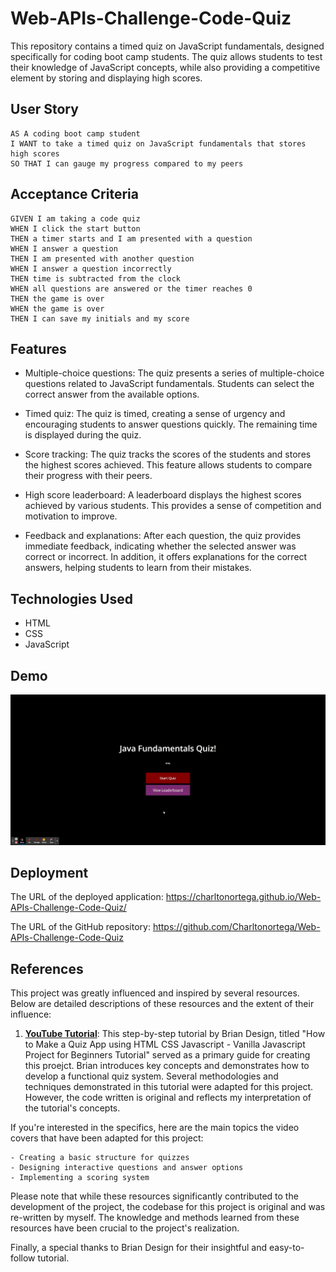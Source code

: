 # Web-APIs-Challenge-Code-Quiz


This repository contains a timed quiz on JavaScript fundamentals, designed specifically for coding boot camp students. The quiz allows students to test their knowledge of JavaScript concepts, while also providing a competitive element by storing and displaying high scores.

## User Story

```
AS A coding boot camp student
I WANT to take a timed quiz on JavaScript fundamentals that stores high scores
SO THAT I can gauge my progress compared to my peers
```

## Acceptance Criteria

```
GIVEN I am taking a code quiz
WHEN I click the start button
THEN a timer starts and I am presented with a question
WHEN I answer a question
THEN I am presented with another question
WHEN I answer a question incorrectly
THEN time is subtracted from the clock
WHEN all questions are answered or the timer reaches 0
THEN the game is over
WHEN the game is over
THEN I can save my initials and my score
```
## Features

- Multiple-choice questions: The quiz presents a series of multiple-choice questions related to JavaScript fundamentals. Students can select the correct answer from the available options.

- Timed quiz: The quiz is timed, creating a sense of urgency and encouraging students to answer questions quickly. The remaining time is displayed during the quiz.

- Score tracking: The quiz tracks the scores of the students and stores the highest scores achieved. This feature allows students to compare their progress with their peers.

- High score leaderboard: A leaderboard displays the highest scores achieved by various students. This provides a sense of competition and motivation to improve.

- Feedback and explanations: After each question, the quiz provides immediate feedback, indicating whether the selected answer was correct or incorrect. In addition, it offers explanations for the correct answers, helping students to learn from their mistakes.

## Technologies Used

- HTML
- CSS
- JavaScript
  
## Demo
<!-- ![CodeQuiz Demo](./assets/images/codequiz4demo.gif)  -->
<img src="./assets/images/codequiz.gif" alt="application_demo" width="fit-content">

## Deployment

The URL of the deployed application: https://charltonortega.github.io/Web-APIs-Challenge-Code-Quiz/

The URL of the GitHub repository: https://github.com/Charltonortega/Web-APIs-Challenge-Code-Quiz

## References

This project was greatly influenced and inspired by several resources. Below are detailed descriptions of these resources and the extent of their influence:

1. **[YouTube Tutorial](https://www.youtube.com/watch?v=f4fB9Xg2JEY&t=2996s)**: This step-by-step tutorial by Brian Design, titled "How to Make a Quiz App using HTML CSS Javascript - Vanilla Javascript Project for Beginners Tutorial" served as a primary guide for creating this proejct. Brian introduces key concepts and demonstrates how to develop a functional quiz system. Several methodologies and techniques demonstrated in this tutorial were adapted for this project. However, the code written is original and reflects my interpretation of the tutorial's concepts.

If you're interested in the specifics, here are the main topics the video covers that have been adapted for this project:

    - Creating a basic structure for quizzes
    - Designing interactive questions and answer options
    - Implementing a scoring system

Please note that while these resources significantly contributed to the development of the project, the codebase for this project is original and was re-written by myself. The knowledge and methods learned from these resources have been crucial to the project's realization.

Finally, a special thanks to Brian Design for their insightful and easy-to-follow tutorial.

